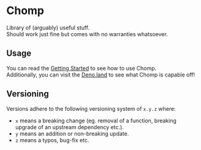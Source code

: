 # Chomp
Library of (arguably) useful stuff.  
Should work just fine but comes with no warranties whatsoever.  

## Usage

You can read the [Getting Started](docs/getting-started.md) to see how to use Chomp.  
Additionally, you can visit the [Deno.land](https://doc.deno.land/https://deno.land/x/chomp/mod.ts) to see what Chomp is capable off!

## Versioning

Versions adhere to the following versioning system of `x.y.z` where:
- `x` means a breaking change (eg. removal of a function, breaking upgrade of an upstream dependency etc.).
- `y` means an addition or non-breaking update.
- `z` means a typos, bug-fix etc.
